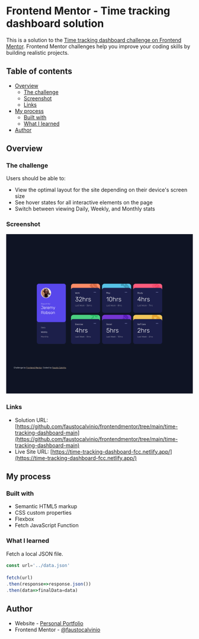 # Frontend Mentor - Time tracking dashboard solution

This is a solution to the [Time tracking dashboard challenge on Frontend Mentor](https://www.frontendmentor.io/challenges/time-tracking-dashboard-UIQ7167Jw). Frontend Mentor challenges help you improve your coding skills by building realistic projects. 

## Table of contents

- [Overview](#overview)
  - [The challenge](#the-challenge)
  - [Screenshot](#screenshot)
  - [Links](#links)
- [My process](#my-process)
  - [Built with](#built-with)
  - [What I learned](#what-i-learned)
- [Author](#author)


## Overview

### The challenge

Users should be able to:

- View the optimal layout for the site depending on their device's screen size
- See hover states for all interactive elements on the page
- Switch between viewing Daily, Weekly, and Monthly stats

### Screenshot

![](./screenshots/time-tracking-dashboard-fcc.netlify.app_.png)

### Links

- Solution URL: [https://github.com/faustocalvinio/frontendmentor/tree/main/time-tracking-dashboard-main](https://github.com/faustocalvinio/frontendmentor/tree/main/time-tracking-dashboard-main)
- Live Site URL: [https://time-tracking-dashboard-fcc.netlify.app/](https://time-tracking-dashboard-fcc.netlify.app/)

## My process

### Built with

- Semantic HTML5 markup
- CSS custom properties
- Flexbox
- Fetch JavaScript Function


### What I learned

Fetch a local JSON file.


```js
const url='../data.json'

fetch(url)
.then(response=>response.json())
.then(data=>finalData=data)
```

## Author

- Website - [Personal Portfolio](https://faustocalvinio.netlify.app/)
- Frontend Mentor - [@faustocalvinio](https://www.frontendmentor.io/profile/faustocalvinio)

